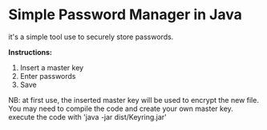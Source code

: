 # Simple Password Manager in Java
it's a simple tool use to securely store passwords.

**Instructions:**

1. Insert a master key
2. Enter passwords
3. Save

NB: at first use, the inserted master key will be used to encrypt the new file.
You may need to compile the code and create your own master key.
execute the code with 'java -jar dist/Keyring.jar'


